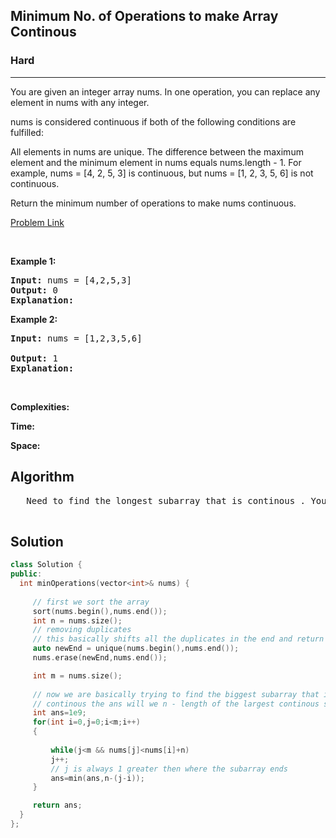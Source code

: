 <h2>Minimum No. of Operations to make Array Continous</h2>
<h3>Hard</h3><hr>
<div><p>
  You are given an integer array nums. In one operation, you can replace any element in nums with any integer.

nums is considered continuous if both of the following conditions are fulfilled:

All elements in nums are unique.
The difference between the maximum element and the minimum element in nums equals nums.length - 1.
For example, nums = [4, 2, 5, 3] is continuous, but nums = [1, 2, 3, 5, 6] is not continuous.

Return the minimum number of operations to make nums continuous.

 
</p>


[Problem Link](https://leetcode.com/problems/minimum-number-of-operations-to-make-array-continuous/description/?envType=daily-question&envId=2023-10-10)

<p>&nbsp;</p>
<p><strong>Example 1:</strong></p>

      
 
<pre><strong>Input:</strong> nums = [4,2,5,3]
<strong>Output:</strong> 0
<strong>Explanation:</strong> 
</pre>

<p><strong>Example 2:</strong></p>

<pre><strong>Input:</strong> nums = [1,2,3,5,6]
     
<strong>Output:</strong> 1
<strong>Explanation:</strong> 
</pre>

<p>&nbsp;</p>
<p><strong>Complexities:</strong></p>
<strong>Time:</strong> 
  
<strong>Space:</strong> 
  <h2> Algorithm </h2>
 <pre>
   Need to find the longest subarray that is continous . You subtract this from n and you have your answer
  </pre>
  <h2> Solution </h2>
  
  ``` c++ 
  class Solution {
public:
    int minOperations(vector<int>& nums) {
        
       // first we sort the array
       sort(nums.begin(),nums.end());
       int n = nums.size();
       // removing duplicates
       // this basically shifts all the duplicates in the end and return the index from where the duplicates are present
       auto newEnd = unique(nums.begin(),nums.end());
       nums.erase(newEnd,nums.end());

       int m = nums.size();
       
       // now we are basically trying to find the biggest subarray that is
       // continous the ans will we n - length of the largest continous subarray 
       int ans=1e9;
       for(int i=0,j=0;i<m;i++)
       {  
           
           while(j<m && nums[j]<nums[i]+n)
           j++;
           // j is always 1 greater then where the subarray ends 
           ans=min(ans,n-(j-i));
       }

       return ans;
    }
};
  ```
</div>

